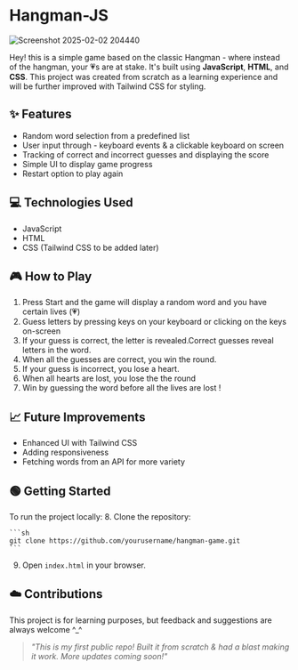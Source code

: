 # Hangman-JS

![Screenshot 2025-02-02 204440](https://github.com/user-attachments/assets/e029bef9-7e9f-4e1e-97e3-bf8cb85774e4)

Hey! this is a simple game based on the classic Hangman - where instead of the hangman, your 💗s are at stake. 
It's built using **JavaScript**, **HTML**, and **CSS**. This project was created from scratch as a learning experience and will be further improved with Tailwind CSS for styling.

## ✨ Features

- Random word selection from a predefined list
- User input through - keyboard events & a clickable keyboard on screen
- Tracking of correct and incorrect guesses and displaying the score
- Simple UI to display game progress
- Restart option to play again

##  💻 Technologies Used

- JavaScript
- HTML
- CSS (Tailwind CSS to be added later)

## 🎮 How to Play 

1. Press Start and the game will display a random word and you have certain lives (💗)
2. Guess letters by pressing keys on your keyboard or clicking on the keys on-screen
3. If your guess is correct, the letter is revealed.Correct guesses reveal letters in the word.
4. When all the guesses are correct, you win the round.
5. If your guess is incorrect, you lose a heart.
6. When all hearts are lost, you lose the the round
7. Win by guessing the word before all the lives are lost !

## 📈 Future Improvements

- Enhanced UI with Tailwind CSS
- Adding responsiveness
- Fetching words from an API for more variety

## 🟢 Getting Started 

To run the project locally:
8. Clone the repository:
    
    ```sh
    git clone https://github.com/yourusername/hangman-game.git
    ```
    
9. Open `index.html` in your browser.

## ☁️ Contributions 

This project is for learning purposes, but feedback and suggestions are always welcome ^_^


> _"This is my first public repo! Built it from scratch & had a blast making it work. More updates coming soon!"_
